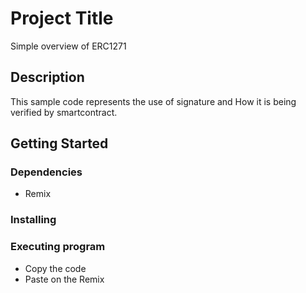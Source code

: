 
# Project Title

Simple overview of ERC1271

## Description

This sample code represents the use of signature and How it is being verified by smartcontract. 

## Getting Started

### Dependencies

* Remix


### Installing


### Executing program

* Copy the code
* Paste on the Remix

